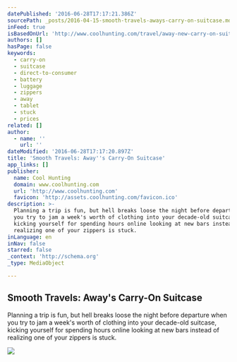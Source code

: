 ```yaml
---
datePublished: '2016-06-28T17:17:21.386Z'
sourcePath: _posts/2016-04-15-smooth-travels-aways-carry-on-suitcase.md
inFeed: true
isBasedOnUrl: 'http://www.coolhunting.com/travel/away-new-carry-on-suitcase'
authors: []
hasPage: false
keywords:
  - carry-on
  - suitcase
  - direct-to-consumer
  - battery
  - luggage
  - zippers
  - away
  - tablet
  - stuck
  - prices
related: []
author:
  - name: ''
    url: ''
dateModified: '2016-06-28T17:17:20.897Z'
title: 'Smooth Travels: Away''s Carry-On Suitcase'
app_links: []
publisher:
  name: Cool Hunting
  domain: www.coolhunting.com
  url: 'http://www.coolhunting.com'
  favicon: 'http://assets.coolhunting.com/favicon.ico'
description: >-
  Planning a trip is fun, but hell breaks loose the night before departure when
  you try to jam a week's worth of clothing into your decade-old suitcase,
  kicking yourself for spending hours online looking at new bars instead of
  realizing one of your zippers is stuck.
inLanguage: en
inNav: false
starred: false
_context: 'http://schema.org'
_type: MediaObject

---
```

<article style=""><h1>Smooth Travels: Away's Carry-On Suitcase</h1><p>Planning a trip is fun, but hell breaks loose the night before departure when you try to jam a week's worth of clothing into your decade-old suitcase, kicking yourself for spending hours online looking at new bars instead of realizing one of your zippers is stuck.</p><img src="https://s3-us-west-2.amazonaws.com/the-grid-img/p/d1c4f28d2ae4d4d7d0bd7fccf0cb615a332c9031.jpg" /></article>